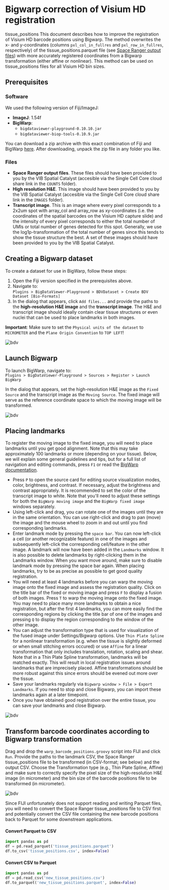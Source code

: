 # Bigwarp correction of Visium HD registration
 tissue_positions
This document describes how to improve the registration of Visium HD barcode positions using Bigwarp. The method overwrites the x- and y-coordinates (columns `pxl_col_in_fullres` and `pxl_row_in_fullres`, respectively) of the tissue_positions.parquet file (see [Space Ranger output files](https://www.10xgenomics.com/support/software/space-ranger/latest/analysis/outputs/spatial-outputs)) with more accurately registered coordinates from a Bigwarp transformation (either affine or nonlinear). This method can be used on tissue_positions files for all Visium HD bin sizes.

## Prerequisites
### Software
We used the following version of Fiji/ImageJ:

- **ImageJ**: 1.54f
- **BigWarp**:
  - `bigdataviewer-playground-0.10.10.jar`
  - `bigdataviewer-biop-tools-0.10.9.jar`

You can download a zip archive with this exact combination of Fiji and BigWarp [here](https://objectstor.vib.be/s00-spatial.catalyst-team/sw/fiji-bigwarp/fiji-win64-bigwarp-9.1.3.zip). After downloading, unpack the zip file in any folder you like.

### Files
- **Space Ranger output files**. These files should have been provided to you by the VIB Spatial Catalyst (accesible via the Single Cell Core cloud share link in the `COUNTS` folder).
- **High resolution H&E**. This image should have been provided to you by the VIB Spatial Catalyst (accesible via the Single Cell Core cloud share link in the `IMAGES` folder).
- **Transcript image**. This is an image where every pixel corresponds to a 2x2um spot with array_col and array_row as xy-coordinates (i.e. the coordinates of the spatial barcodes on the Visium HD capture slide) and the intensity of every pixel corresponds to either the total number of UMIs or total number of genes detected for this spot. Generally, we use the log1p-transformation of the total number of genes since this tends to show the tissue structure the best. A set of these images should have been provided to you by the VIB Spatial Catalyst.

## Creating a Bigwarp dataset

To create a dataset for use in BigWarp, follow these steps:

1. Open the Fiji version specified in the prerequisites above.
2. Navigate to:  
   `Plugins > BigDataViewer-Playground > BDVDataset > Create BDV Dataset [Bio-Formats]`
3. In the dialog that appears, click `Add files...` and provide the paths to the **high-resolution H&E image** and the **transcript image**. The H&E and transcript image should ideally contain clear tissue structures or even nuclei that can be used to place landmarks in both images.

**Important**: Make sure to set the `Physical units of the dataset` to `MICROMETER` and the `Plane Origin Convention` to `TOP LEFT`!

![bdv](docs/create_bdv_dataset_bioformats.png)

## Launch Bigwarp

To launch BigWarp, navigate to:  
`Plugins > BigDataViewer-Playground > Sources > Register > Launch BigWarp`

In the dialog that appears, set the high-resolution H&E image as the `Fixed Source` and the transcript image as the `Moving Source`. The fixed image will serve as the reference coordinate space to which the moving image will be transformed.

![bdv](docs/launch_bigwarp.png)

## Placing landmarks

To register the moving image to the fixed image, you will need to place landmarks until you get good alignment. Note that this may take approximately 100 landmarks or more (depending on your tissue).  Below, we will explain some general guidelines and tips, but for a full list of navigation and editing commands, press `F1` or read the [BigWarp documentation](https://imagej.net/plugins/bigwarp).

- Press `P` to open the source card for editing source visualization modes, color, brightness, and contrast. If necessary, adjust the brightness and contrast appropriately. It is recommended to set the color of the transcript image to white. Note that you'll need to adjust these settings for both the `BigWarp moving image` and the `BigWarp fixed image` windows separately.
- Using left-click and drag, you can rotate one of the images until they are in the same orientation. You can use right-click and drag to pan (move) the image and the mouse wheel to zoom in and out until you find corresponding landmarks.
- Enter landmark mode by pressing the `space bar`. You can now left-click a cell (or another recognizable feature) in one of the images and subsequently left-click the corresponding cell/feature in the other image. A landmark will now have been added in the `Landmarks` window. It is also possible to delete landmarks by right-clicking them in the Landmarks window. When you want move around, make sure to disable landmark mode by pressing the space bar again. When placing landmarks, try to be as precise as possible to get good quality registration.
- You will need at least 4 landmarks before you can warp the moving image onto the fixed image and assess the registration quality. Click on the title bar of the fixed or moving image and press `F` to display a fusion of both images. Press `T` to warp the moving image onto the fixed image. You may need to place many more landmarks to obtain a nice registration, but after the first 4 landmarks, you can more easily find the corresponding regions by clicking the title bar of one of the images and pressing `Q` to display the region corresponding to the window of the other image.
- You can adjust the transformation type that is used for visualization of the fused image under Settings/Bigwarp options. Use `Thin Plate Spline` for a nonlinear transformation (e.g. when the tissue is slightly deformed or when small stitching errors occured) or use `Affine` for a linear transformation that only includes translation, rotation, scaling and shear. Note that in a Thin Plate Spline transformation, landmarks will be matched exactly. This will result in local registration issues around landmarks that are imprecisely placed. Affine transformations should be more robust against this since errors should be evened out more over the tissue.
- Save your landmarks regularly via `Bigwarp window > File > Export Landmarks`. If you need to stop and close Bigwarp, you can import these landmarks again at a later timepoint.
- Once you have obtained good registration over the entire tissue, you can save your landmarks and close Bigwarp.

![bdv](docs/save_landmarks.png)

## Transform barcode coordinates according to Bigwarp transformation
Drag and drop the `warp_barcode_positions.groovy` script into FIJI and click `Run`. Provide the paths to the landmark CSV, the Space Ranger tissue_positions file to be transformed (in CSV-format; see below) and the output CSV. Choose the Transformation type (e.g., Thin Plate Spline, Affine) and make sure to correctly specify the pixel size of the high-resolution H&E image (in micrometer) and the bin size of the barcode positions file to be transformed (in micrometer).

![bdv](docs/warp_barcode_positions.png)

Since FIJI unfortunately does not support reading and writing Parquet files, you will need to convert the Space Ranger tissue_positions file to CSV first and potentially convert the CSV file containing the new barcode positions back to Parquet for some downstream applications.

#### Convert Parquet to CSV

```python
import pandas as pd
df = pd.read_parquet('tissue_positions.parquet')
df.to_csv('tissue_positions.csv', index=False)
```

#### Convert CSV to Parquet
```python
import pandas as pd
df = pd.read_csv('new_tissue_positions.csv')
df.to_parquet('new_tissue_positions.parquet', index=False)

```
